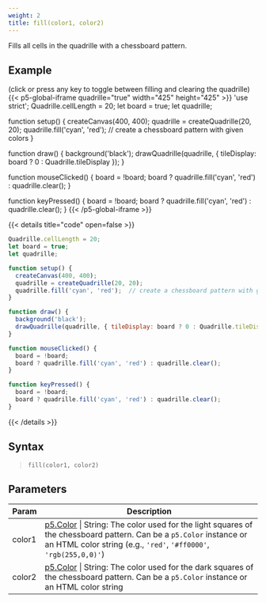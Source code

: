```yaml
---
weight: 2
title: fill(color1, color2)
---
```


Fills all cells in the quadrille with a chessboard pattern.

## Example

(click or press any key to toggle between filling and clearing the quadrille)\
{{< p5-global-iframe quadrille="true" width="425" height="425" >}}
'use strict';
Quadrille.cellLength = 20;
let board = true;
let quadrille;

function setup() {
  createCanvas(400, 400);
  quadrille = createQuadrille(20, 20);
  quadrille.fill('cyan', 'red');  // create a chessboard pattern with given colors
}

function draw() {
  background('black');
  drawQuadrille(quadrille, { tileDisplay: board ? 0 : Quadrille.tileDisplay });
}

function mouseClicked() {
  board = !board;
  board ? quadrille.fill('cyan', 'red') : quadrille.clear();
}

function keyPressed() {
  board = !board;
  board ? quadrille.fill('cyan', 'red') : quadrille.clear();
}
{{< /p5-global-iframe >}}

{{< details title="code" open=false >}}
```js
Quadrille.cellLength = 20;
let board = true;
let quadrille;

function setup() {
  createCanvas(400, 400);
  quadrille = createQuadrille(20, 20);
  quadrille.fill('cyan', 'red');  // create a chessboard pattern with given colors
}

function draw() {
  background('black');
  drawQuadrille(quadrille, { tileDisplay: board ? 0 : Quadrille.tileDisplay });
}

function mouseClicked() {
  board = !board;
  board ? quadrille.fill('cyan', 'red') : quadrille.clear();
}

function keyPressed() {
  board = !board;
  board ? quadrille.fill('cyan', 'red') : quadrille.clear();
}
```
{{< /details >}}

## Syntax

> `fill(color1, color2)`

## Parameters

| Param  | Description                                                                                    |
|--------|------------------------------------------------------------------------------------------------|
| color1 | [p5.Color](https://p5js.org/reference/#/p5.Color) \| String: The color used for the light squares of the chessboard pattern. Can be a `p5.Color` instance or an HTML color string (e.g., `'red'`, `'#ff0000'`, `'rgb(255,0,0)'`) |
| color2 | [p5.Color](https://p5js.org/reference/#/p5.Color) \| String: The color used for the dark squares of the chessboard pattern. Can be a `p5.Color` instance or an HTML color string                                                |